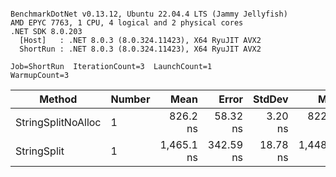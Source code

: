 ```

BenchmarkDotNet v0.13.12, Ubuntu 22.04.4 LTS (Jammy Jellyfish)
AMD EPYC 7763, 1 CPU, 4 logical and 2 physical cores
.NET SDK 8.0.203
  [Host]   : .NET 8.0.3 (8.0.324.11423), X64 RyuJIT AVX2
  ShortRun : .NET 8.0.3 (8.0.324.11423), X64 RyuJIT AVX2

Job=ShortRun  IterationCount=3  LaunchCount=1  
WarmupCount=3  

```
| Method             | Number | Mean       | Error     | StdDev   | Min        | Max        | Gen0   | Allocated |
|------------------- |------- |-----------:|----------:|---------:|-----------:|-----------:|-------:|----------:|
| StringSplitNoAlloc | 1      |   826.2 ns |  58.32 ns |  3.20 ns |   822.7 ns |   829.0 ns |      - |         - |
| StringSplit        | 1      | 1,465.1 ns | 342.59 ns | 18.78 ns | 1,448.1 ns | 1,485.2 ns | 0.0381 |    3208 B |

